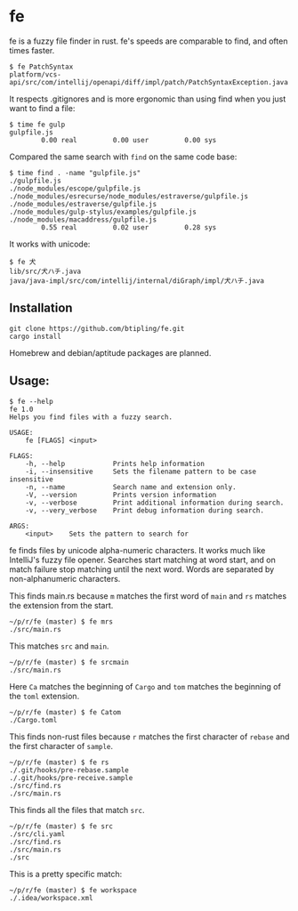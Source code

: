 # fe
fe is a fuzzy file finder in rust. fe's speeds are comparable to find, and often times faster.

```shell
$ fe PatchSyntax
platform/vcs-api/src/com/intellij/openapi/diff/impl/patch/PatchSyntaxException.java
```

It respects .gitignores and is more ergonomic than using find when you just want to find a file:

```shell
$ time fe gulp
gulpfile.js
        0.00 real         0.00 user         0.00 sys
```

Compared the same search with `find` on the same code base:

```shell
$ time find . -name "gulpfile.js"
./gulpfile.js
./node_modules/escope/gulpfile.js
./node_modules/esrecurse/node_modules/estraverse/gulpfile.js
./node_modules/estraverse/gulpfile.js
./node_modules/gulp-stylus/examples/gulpfile.js
./node_modules/macaddress/gulpfile.js
        0.55 real         0.02 user         0.28 sys
```

It works with unicode:

```shell
$ fe 犬
lib/src/犬ハチ.java
java/java-impl/src/com/intellij/internal/diGraph/impl/犬ハチ.java
```

## Installation

```shell
git clone https://github.com/btipling/fe.git
cargo install
```

Homebrew and debian/aptitude packages are planned.


## Usage:

```shell
$ fe --help
fe 1.0
Helps you find files with a fuzzy search.

USAGE:
    fe [FLAGS] <input>

FLAGS:
    -h, --help            Prints help information
    -i, --insensitive     Sets the filename pattern to be case insensitive
    -n, --name            Search name and extension only.
    -V, --version         Prints version information
    -v, --verbose         Print additional information during search.
    -v, --very_verbose    Print debug information during search.

ARGS:
    <input>    Sets the pattern to search for
```

fe finds files by unicode alpha-numeric characters. It works much like IntelliJ's fuzzy file opener.
Searches start matching at word start, and on match failure stop matching until the next word. Words are separated by non-alphanumeric characters.

This finds main.rs because `m` matches the first word of `main` and `rs` matches the extension from the start.
```shell
~/p/r/fe (master) $ fe mrs
./src/main.rs
```

This matches `src` and `main`.
```shell
~/p/r/fe (master) $ fe srcmain
./src/main.rs
```

Here `Ca` matches the beginning of `Cargo` and `tom` matches the beginning of the `toml` extension.
```shell
~/p/r/fe (master) $ fe Catom
./Cargo.toml
```

This finds non-rust files because `r` matches the first character of `rebase` and the first character of `sample`.
```shell
~/p/r/fe (master) $ fe rs
./.git/hooks/pre-rebase.sample
./.git/hooks/pre-receive.sample
./src/find.rs
./src/main.rs
```

This finds all the files that match `src`.
```shell
~/p/r/fe (master) $ fe src
./src/cli.yaml
./src/find.rs
./src/main.rs
./src
```

This is a pretty specific match:
```shell
~/p/r/fe (master) $ fe workspace
./.idea/workspace.xml
```